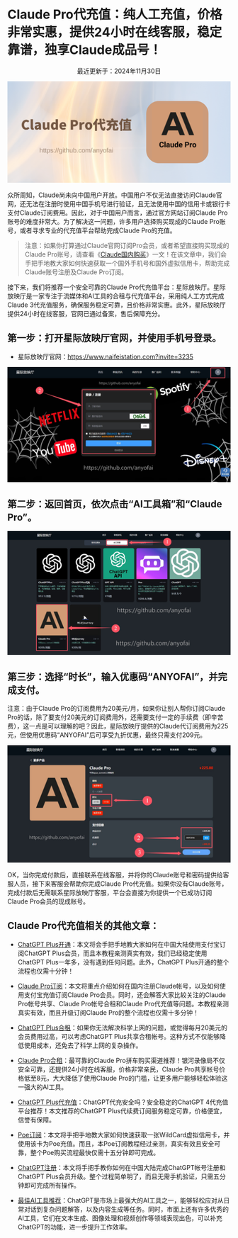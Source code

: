 # Claude Pro代充值：纯人工充值，价格非常实惠，提供24小时在线客服，稳定靠谱，独享Claude成品号！

<p align="center">最近更新于：2024年11月30日</p>

![Claude Pro代充值，Claude Pro代订阅，Claude Pro代付，Claude 3代充值](https://raw.githubusercontent.com/anyofai/claude-pro-recharge/refs/heads/main/image/Claude%20Pro%E4%BB%A3%E5%85%85%E5%80%BC.png)

众所周知，Claude尚未向中国用户开放。中国用户不仅无法直接访问Claude官网，还无法在注册时使用中国手机号进行验证，且无法使用中国的信用卡或银行卡支付Claude订阅费用。因此，对于中国用户而言，通过官方网站订阅Claude Pro账号的难度非常大。为了解决这一问题，许多用户选择购买现成的Claude Pro账号，或者寻求专业的代充值平台帮助完成Claude Pro的充值。

<blockquote>

注意：如果你打算通过Claude官网订阅Pro会员，或者希望直接购买现成的Claude Pro账号，请查看《<a href="https://github.com/anyofai/claude-pro">Claude国内购买</a>》一文！在该文章中，我们会手把手地教大家如何快速获取一个国外手机号和国外虚拟信用卡，帮助完成Claude账号注册及Claude Pro订阅。

</blockquote>

接下来，我们将推荐一个安全可靠的Claude Pro代充值平台：星际放映厅。星际放映厅是一家专注于流媒体和AI工具的合租与代充值平台，采用纯人工方式完成Claude 3代充值服务，确保服务稳定可靠，且价格非常实惠。此外，星际放映厅提供24小时在线客服，官网已通过备案，售后保障充分。

## 第一步：打开星际放映厅官网，并使用手机号登录。

* 星际放映厅官网：https://www.naifeistation.com?invite=3235

![Claude Pro代充值第一步：打开星际放映厅官网，并使用手机号登录](https://raw.githubusercontent.com/anyofai/claude-pro-recharge/refs/heads/main/image/Claude%20Pro%E4%BB%A3%E5%85%85%E5%80%BC-1.jpg)

## 第二步：返回首页，依次点击“AI工具箱”和“Claude Pro”。

![Claude Pro代订阅第二步：返回首页，依次点击“AI工具箱”和“Claude Pro”](https://raw.githubusercontent.com/anyofai/claude-pro-recharge/refs/heads/main/image/Claude%20Pro%E4%BB%A3%E5%85%85%E5%80%BC-2.jpg)

## 第三步：选择“时长”，输入优惠码“ANYOFAI”，并完成支付。

注意：由于Claude Pro的订阅费用为20美元/月，如果你让别人帮你订阅Claude Pro的话，除了要支付20美元的订阅费用外，还需要支付一定的手续费（即辛苦费），这一点是可以理解的吧？因此，星际放映厅提供的Claude代订阅费用为225元，但使用优惠码“ANYOFAI”后可享受九折优惠，最终只需支付209元。

![Claude 3代充值第三步：选择“时长”，输入优惠码“ANYOFAI”，并完成支付](https://raw.githubusercontent.com/anyofai/claude-pro-recharge/refs/heads/main/image/Claude%20Pro%E4%BB%A3%E5%85%85%E5%80%BC-3.jpg)

OK，当你完成付款后，直接联系在线客服，并将你的Claude账号和密码提供给客服人员，接下来客服会帮助你完成Claude Pro代充值。如果你没有Claude账号，完成付款后无需联系星际放映厅客服，平台会直接为你提供一个已成功订阅Claude Pro会员的现成账号。

## Claude Pro代充值相关的其他文章：

* <a href="https://github.com/anyofai/anyofai.github.io">ChatGPT Plus开通</a>：本文将会手把手地教大家如何在中国大陆使用支付宝订阅ChatGPT Plus会员，而且本教程亲测真实有效，我们已经稳定使用ChatGPT Plus一年多，没有遇到任何问题。此外，ChatGPT Plus开通的整个流程也仅需十分钟！

* <a href="https://github.com/anyofai/claude-pro">Claude Pro订阅</a>：本文将重点介绍如何在国内注册Claude帐号，以及如何使用支付宝充值订阅Claude Pro会员。同时，还会解答大家比较关注的Claude Pro帐号共享、Claude Pro帐号合租和Claude Pro代充值等问题。本教程亲测真实有效，而且升级订阅Claude Pro的整个流程也仅需十多分钟！

* <a href="https://github.com/anyofai/chatgpt-plus-hezu">ChatGPT Plus合租</a>：如果你无法解决科学上网的问题，或觉得每月20美元的会员费用过高，可以考虑ChatGPT Plus共享合租帐号。这种方式不仅能够降低使用成本，还免去了科学上网的复杂操作。

* <a href="https://github.com/anyofai/claude-pro-hezu">Claude Pro合租</a>：最可靠的Claude Pro拼车购买渠道推荐！银河录像局不仅安全可靠，还提供24小时在线客服，价格非常亲民，Claude Pro共享帐号价格低至8元，大大降低了使用Claude Pro的门槛，让更多用户能够轻松体验这一强大的AI工具。

* <a href="https://github.com/anyofai/chatgpt-plus-recharge">ChatGPT Plus代充值</a>：ChatGPT代充安全吗？安全稳定的ChatGPT 4代充值平台推荐！本文推荐的ChatGPT Plus代续费订阅服务稳定可靠，价格便宜，信誉有保障。

* <a href="https://github.com/anyofai/poe">Poe订阅</a>：本文将手把手地教大家如何快速获取一张WildCard虚拟信用卡，并使用该卡为Poe充值。而且，本Poe订阅教程经过亲测，真实有效且安全可靠，整个Poe购买流程最快仅需十五分钟即可完成。

* <a href="https://github.com/anyofai/chatgpt">ChatGPT注册</a>：本文将手把手教你如何在中国大陆完成ChatGPT帐号注册和ChatGPT Plus会员升级。整个过程简单明了，而且无需手机验证，只需五分钟即可完成所有操作。

* <a href="https://anyofai.github.io/">最佳AI工具推荐</a>：ChatGPT是市场上最强大的AI工具之一，能够轻松应对从日常对话到复杂问题解答，以及内容生成等任务。同时，市面上还有许多优秀的AI工具，它们在文本生成、图像处理和视频创作等领域表现出色，可以补充ChatGPT的功能，进一步提升工作效率。
